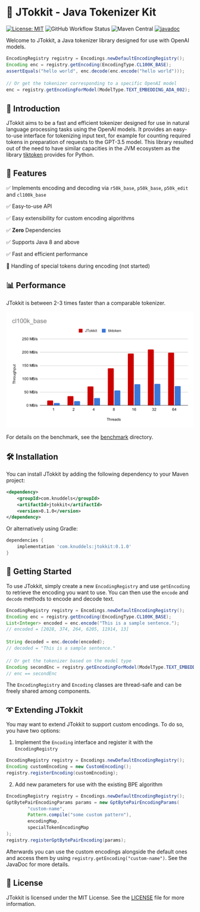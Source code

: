 # 🚀 JTokkit - Java Tokenizer Kit

[![License: MIT](https://img.shields.io/github/license/knuddelsgmbh/jtokkit)](https://opensource.org/license/mit/)
![GitHub Workflow Status](https://img.shields.io/github/actions/workflow/status/knuddelsgmbh/jtokkit/build-publish.yml)
![Maven Central](https://img.shields.io/maven-central/v/com.knuddels/jtokkit)
[![javadoc](https://javadoc.io/badge2/com.knuddels/jtokkit/javadoc.svg)](https://javadoc.io/doc/com.knuddels/jtokkit)

Welcome to JTokkit, a Java tokenizer library designed for use with OpenAI models.
```java
EncodingRegistry registry = Encodings.newDefaultEncodingRegistry();
Encoding enc = registry.getEncoding(EncodingType.CL100K_BASE);
assertEquals("hello world", enc.decode(enc.encode("hello world")));

// Or get the tokenizer corresponding to a specific OpenAI model
enc = registry.getEncodingForModel(ModelType.TEXT_EMBEDDING_ADA_002);
```

## 📖 Introduction
JTokkit aims to be a fast and efficient tokenizer designed for use in natural
language processing tasks using the OpenAI models. It provides an easy-to-use
interface for tokenizing input text, for example for counting required tokens
in preparation of requests to the GPT-3.5 model. This library resulted out of
the need to have similar capacities in the JVM ecosystem as the library
[tiktoken](https://github.com/openai/tiktoken) provides for Python.

## 🤖 Features

✅ Implements encoding and decoding via `r50k_base`, `p50k_base`, `p50k_edit`
and `cl100k_base`

✅ Easy-to-use API

✅ Easy extensibility for custom encoding algorithms

✅ **Zero** Dependencies

✅ Supports Java 8 and above

✅ Fast and efficient performance


🔨 Handling of special tokens during encoding (not started)

## 📊 Performance

JTokkit is between 2-3 times faster than a comparable tokenizer.

![benchmark](benchmark/reports/benchmark.svg)

For details on the benchmark, see the [benchmark](benchmark) directory.

## 🛠️ Installation
You can install JTokkit by adding the following dependency to your Maven project:

```xml
<dependency>
    <groupId>com.knuddels</groupId>
    <artifactId>jtokkit</artifactId>
    <version>0.1.0</version>
</dependency>
```

Or alternatively using Gradle:

```groovy
dependencies {
    implementation 'com.knuddels:jtokkit:0.1.0'
}
```

## 🔰 Getting Started
To use JTokkit, simply create a new `EncodingRegistry` and use `getEncoding` to
retrieve the encoding you want to use. You can then use the `encode` and
`decode` methods to encode and decode text.

```java
EncodingRegistry registry = Encodings.newDefaultEncodingRegistry();
Encoding enc = registry.getEncoding(EncodingType.CL100K_BASE);
List<Integer> encoded = enc.encode("This is a sample sentence.");
// encoded = [2028, 374, 264, 6205, 11914, 13]
        
String decoded = enc.decode(encoded);
// decoded = "This is a sample sentence."

// Or get the tokenizer based on the model type
Encoding secondEnc = registry.getEncodingForModel(ModelType.TEXT_EMBEDDING_ADA_002);
// enc == secondEnc
```

The `EncodingRegistry` and `Encoding` classes are thread-safe and can be freely
shared among components.

## ➰ Extending JTokkit

You may want to extend JTokkit to support custom encodings. To do so, you have two
options:

1. Implement the `Encoding` interface and register it with the `EncodingRegistry`
```java
EncodingRegistry registry = Encodings.newDefaultEncodingRegistry();
Encoding customEncoding = new CustomEncoding();
registry.registerEncoding(customEncoding);
```
2. Add new parameters for use with the existing BPE algorithm
```java
EncodingRegistry registry = Encodings.newDefaultEncodingRegistry();
GptBytePairEncodingParams params = new GptBytePairEncodingParams(
        "custom-name",
        Pattern.compile("some custom pattern"),
        encodingMap,
        specialTokenEncodingMap
);
registry.registerGptBytePairEncoding(params);
```

Afterwards you can use the custom encodings alongside the default ones and access
them by using `registry.getEncoding("custom-name")`. See the JavaDoc for more
details.

## 📄 License
JTokkit is licensed under the MIT License. See the
[LICENSE](https://github.com/knuddelsgmbh/jtokkit/blob/main/LICENSE) file
for more information.
